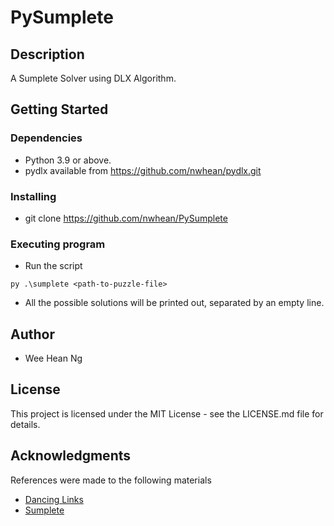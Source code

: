 # PySumplete

## Description

A Sumplete Solver using DLX Algorithm.

## Getting Started

### Dependencies

* Python 3.9 or above.
* pydlx available from https://github.com/nwhean/pydlx.git

### Installing

* git clone https://github.com/nwhean/PySumplete

### Executing program

* Run the script
```
py .\sumplete <path-to-puzzle-file>
```

* All the possible solutions will be printed out, separated by an empty line.

## Author

* Wee Hean Ng

## License

This project is licensed under the MIT License - see the LICENSE.md file for details.

## Acknowledgments

References were made to the following materials
* [Dancing Links](https://arxiv.org/abs/cs/0011047)
* [Sumplete](https://sumplete.com/)
